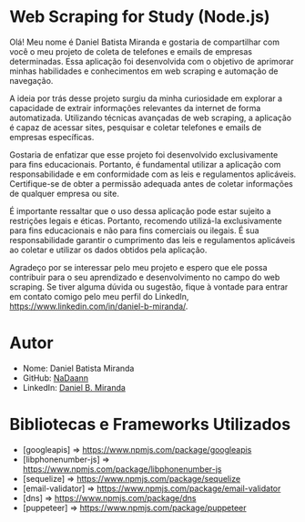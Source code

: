 # Web Scraping for Study (Node.js)

Olá! Meu nome é Daniel Batista Miranda e gostaria de compartilhar com você o meu projeto de coleta de telefones e emails de empresas determinadas. Essa aplicação foi desenvolvida com o objetivo de aprimorar minhas habilidades e conhecimentos em web scraping e automação de navegação.

A ideia por trás desse projeto surgiu da minha curiosidade em explorar a capacidade de extrair informações relevantes da internet de forma automatizada. Utilizando técnicas avançadas de web scraping, a aplicação é capaz de acessar sites, pesquisar e coletar telefones e emails de empresas específicas.

Gostaria de enfatizar que esse projeto foi desenvolvido exclusivamente para fins educacionais. Portanto, é fundamental utilizar a aplicação com responsabilidade e em conformidade com as leis e regulamentos aplicáveis. Certifique-se de obter a permissão adequada antes de coletar informações de qualquer empresa ou site.

É importante ressaltar que o uso dessa aplicação pode estar sujeito a restrições legais e éticas. Portanto, recomendo utilizá-la exclusivamente para fins educacionais e não para fins comerciais ou ilegais. É sua responsabilidade garantir o cumprimento das leis e regulamentos aplicáveis ao coletar e utilizar os dados obtidos pela aplicação.

Agradeço por se interessar pelo meu projeto e espero que ele possa contribuir para o seu aprendizado e desenvolvimento no campo do web scraping. Se tiver alguma dúvida ou sugestão, fique à vontade para entrar em contato comigo pelo meu perfil do LinkedIn, https://www.linkedin.com/in/daniel-b-miranda/.

# Autor

- Nome: Daniel Batista Miranda
- GitHub: [NaDaann](https://github.com/NaDaann)
- LinkedIn: [Daniel B. Miranda](https://www.linkedin.com/in/daniel-b-miranda/)

# Bibliotecas e Frameworks Utilizados

- [googleapis] => https://www.npmjs.com/package/googleapis
- [libphonenumber-js] => https://www.npmjs.com/package/libphonenumber-js
- [sequelize] => https://www.npmjs.com/package/sequelize
- [email-validator] => https://www.npmjs.com/package/email-validator
- [dns] => https://www.npmjs.com/package/dns
- [puppeteer] => https://www.npmjs.com/package/puppeteer
